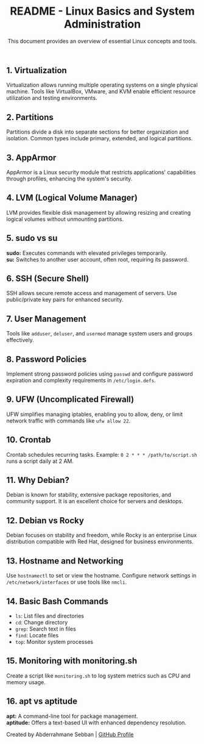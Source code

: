 <!DOCTYPE html>
<html lang="en">
<head>
    <meta charset="UTF-8">
    <meta name="viewport" content="width=device-width, initial-scale=1.0">
</head>
<body>
    <header>
        <h1>README - Linux Basics and System Administration</h1>
        <p>This document provides an overview of essential Linux concepts and tools.</p>
    </header>
    <main>
        <section>
            <h2>1. Virtualization</h2>
            <p>Virtualization allows running multiple operating systems on a single physical machine. Tools like VirtualBox, VMware, and KVM enable efficient resource utilization and testing environments.</p>
        </section>
        <section>
            <h2>2. Partitions</h2>
            <p>Partitions divide a disk into separate sections for better organization and isolation. Common types include primary, extended, and logical partitions.</p>
        </section>
        <section>
            <h2>3. AppArmor</h2>
            <p>AppArmor is a Linux security module that restricts applications' capabilities through profiles, enhancing the system's security.</p>
        </section>
        <section>
            <h2>4. LVM (Logical Volume Manager)</h2>
            <p>LVM provides flexible disk management by allowing resizing and creating logical volumes without unmounting partitions.</p>
        </section>
        <section>
            <h2>5. sudo vs su</h2>
            <p>
                <strong>sudo:</strong> Executes commands with elevated privileges temporarily.
                <br>
                <strong>su:</strong> Switches to another user account, often root, requiring its password.
            </p>
        </section>
        <section>
            <h2>6. SSH (Secure Shell)</h2>
            <p>SSH allows secure remote access and management of servers. Use public/private key pairs for enhanced security.</p>
        </section>
        <section>
            <h2>7. User Management</h2>
            <p>Tools like <code>adduser</code>, <code>deluser</code>, and <code>usermod</code> manage system users and groups effectively.</p>
        </section>
        <section>
            <h2>8. Password Policies</h2>
            <p>Implement strong password policies using <code>passwd</code> and configure password expiration and complexity requirements in <code>/etc/login.defs</code>.</p>
        </section>
        <section>
            <h2>9. UFW (Uncomplicated Firewall)</h2>
            <p>UFW simplifies managing iptables, enabling you to allow, deny, or limit network traffic with commands like <code>ufw allow 22</code>.</p>
        </section>
        <section>
            <h2>10. Crontab</h2>
            <p>Crontab schedules recurring tasks. Example: <code>0 2 * * * /path/to/script.sh</code> runs a script daily at 2 AM.</p>
        </section>
        <section>
            <h2>11. Why Debian?</h2>
            <p>Debian is known for stability, extensive package repositories, and community support. It is an excellent choice for servers and desktops.</p>
        </section>
        <section>
            <h2>12. Debian vs Rocky</h2>
            <p>
                Debian focuses on stability and freedom, while Rocky is an enterprise Linux distribution compatible with Red Hat, designed for business environments.
            </p>
        </section>
        <section>
            <h2>13. Hostname and Networking</h2>
            <p>Use <code>hostnamectl</code> to set or view the hostname. Configure network settings in <code>/etc/network/interfaces</code> or use tools like <code>nmcli</code>.</p>
        </section>
        <section>
            <h2>14. Basic Bash Commands</h2>
            <ul>
                <li><code>ls</code>: List files and directories</li>
                <li><code>cd</code>: Change directory</li>
                <li><code>grep</code>: Search text in files</li>
                <li><code>find</code>: Locate files</li>
                <li><code>top</code>: Monitor system processes</li>
            </ul>
        </section>
        <section>
            <h2>15. Monitoring with monitoring.sh</h2>
            <p>Create a script like <code>monitoring.sh</code> to log system metrics such as CPU and memory usage.</p>
        </section>
        <section>
            <h2>16. apt vs aptitude</h2>
            <p>
                <strong>apt:</strong> A command-line tool for package management.
                <br>
                <strong>aptitude:</strong> Offers a text-based UI with enhanced dependency resolution.
            </p>
        </section>
    </main>
    <footer>
        <p>Created by Abderrahmane Sebban | <a href="https://github.com/abdo-sebban">GitHub Profile</a></p>
    </footer>
</body>
</html>
